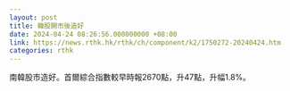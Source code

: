 ```yaml
---
layout: post
title: 韓股開市後造好
date: 2024-04-24 08:26:56.000000000 +08:00
link: https://news.rthk.hk/rthk/ch/component/k2/1750272-20240424.htm
categories: rthk
---
```


南韓股市造好。首爾綜合指數較早時報2670點，升47點，升幅1.8%。
